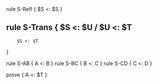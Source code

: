rule S-Refl {
  $S <: $S
}

rule S-Trans {
  $S <: $U / $U <: $T
  -------------------
        $S <: $T
}

rule S-AB { A <: B }
rule S-BC { B <: C }
rule S-CD { C <: D }

prove { A <: $T }
